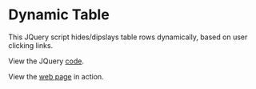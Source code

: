 # Dynamic Table

This JQuery script hides/dipslays table rows dynamically, based on user clicking links.

View the JQuery [code](report.js).

View the [web page](http://joelrecinos.com/jquery.htm) in action.
